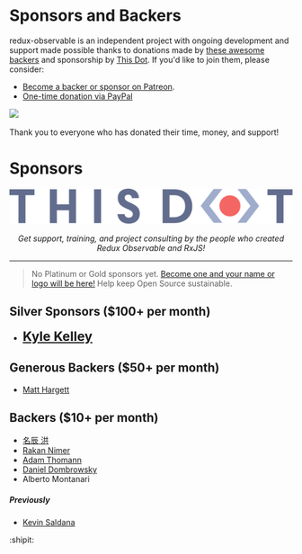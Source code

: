 # Sponsors and Backers

redux-observable is an independent project with ongoing development and support made possible thanks to donations made by [these awesome backers](BACKERS.md#sponsors) and sponsorship by [This Dot](https://www.thisdot.co/). If you'd like to join them, please consider:

- [Become a backer or sponsor on Patreon](https://www.patreon.com/jayphelps).
- [One-time donation via PayPal](https://www.paypal.me/jayphelps)

<a href="https://www.patreon.com/bePatron?u=901455" alt="Become a Patron"><img src="https://c5.patreon.com/external/logo/become_a_patron_button.png" /></a>

Thank you to everyone who has donated their time, money, and support!

# Sponsors

[![This Dot](website/backers/thisdot.svg)](https://www.thisdot.co/labs?utm_source=redux-observable&utm_medium=docs&utm_campaign=v)
<p align="center"><i>Get support, training, and project consulting by the people who created Redux Observable and RxJS!</i></p>

***

> No Platinum or Gold sponsors yet. [Become one and your name or logo will be here!](https://www.patreon.com/jayphelps) Help keep Open Source sustainable.

## Silver Sponsors ($100+ per month)

- <span style="font-size: 23px; font-weight: bold;">[Kyle Kelley](https://twitter.com/rgbkrk)</span>

## Generous Backers ($50+ per month)

- [Matt Hargett](https://twitter.com/syke)

## Backers ($10+ per month)

- [名辰 洪](https://twitter.com/_JerryHong)
- [Rakan Nimer](https://twitter.com/rakannimer)
- [Adam Thomann](https://twitter.com/adamthomann)
- [Daniel Dombrowsky](https://twitter.com/crunchnode)
- Alberto Montanari

##### Previously

- [Kevin Saldana](https://twitter.com/kmsaldana1)

:shipit:
